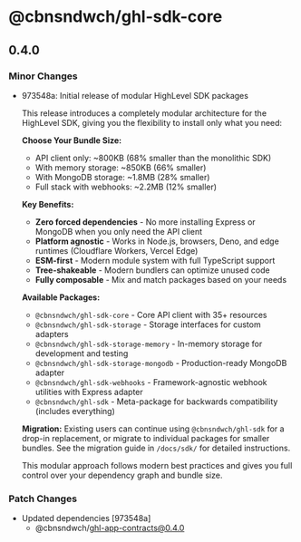 # @cbnsndwch/ghl-sdk-core

## 0.4.0

### Minor Changes

- 973548a: Initial release of modular HighLevel SDK packages

    This release introduces a completely modular architecture for the HighLevel SDK, giving you the flexibility to install only what you need:

    **Choose Your Bundle Size:**
    - API client only: ~800KB (68% smaller than the monolithic SDK)
    - With memory storage: ~850KB (66% smaller)
    - With MongoDB storage: ~1.8MB (28% smaller)
    - Full stack with webhooks: ~2.2MB (12% smaller)

    **Key Benefits:**
    - **Zero forced dependencies** - No more installing Express or MongoDB when you only need the API client
    - **Platform agnostic** - Works in Node.js, browsers, Deno, and edge runtimes (Cloudflare Workers, Vercel Edge)
    - **ESM-first** - Modern module system with full TypeScript support
    - **Tree-shakeable** - Modern bundlers can optimize unused code
    - **Fully composable** - Mix and match packages based on your needs

    **Available Packages:**
    - `@cbnsndwch/ghl-sdk-core` - Core API client with 35+ resources
    - `@cbnsndwch/ghl-sdk-storage` - Storage interfaces for custom adapters
    - `@cbnsndwch/ghl-sdk-storage-memory` - In-memory storage for development and testing
    - `@cbnsndwch/ghl-sdk-storage-mongodb` - Production-ready MongoDB adapter
    - `@cbnsndwch/ghl-sdk-webhooks` - Framework-agnostic webhook utilities with Express adapter
    - `@cbnsndwch/ghl-sdk` - Meta-package for backwards compatibility (includes everything)

    **Migration:** Existing users can continue using `@cbnsndwch/ghl-sdk` for a drop-in replacement, or migrate to individual packages for smaller bundles. See the migration guide in `/docs/sdk/` for detailed instructions.

    This modular approach follows modern best practices and gives you full control over your dependency graph and bundle size.

### Patch Changes

- Updated dependencies [973548a]
    - @cbnsndwch/ghl-app-contracts@0.4.0
